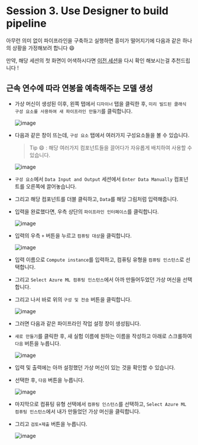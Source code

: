 # Session 3. Use Designer to build pipeline

아무런 의미 없이 파이프라인을 구축하고 실행하면 흥미가 떨어지기에 다음과 같은 하나의 상황을 가정해보려 합니다 😄

만약, 해당 세션의 첫 화면이 어색하시다면 [이전 세션](./Session2.md)을 다시 확인 해보시는걸 추천드립니다 !

## 근속 연수에 따라 연봉을 예측해주는 모델 생성

- 가상 머신이 생성된 이후, 왼쪽 탭에서 `디자이너` 탭을 클릭한 후, `미리 빌드된 클래식 구성 요소를 사용하여 새 파이프라인 만들기`를 클릭합니다.

  ![image](https://github.com/seoharuss/Azure_ML_Service_Designer/assets/127467806/623adc31-1415-4899-9ad7-52dc8bc7293e)

- 다음과 같은 창이 뜨는데, `구성 요소` 탭에서 여러가지 구성요소들을 볼 수 있습니다.
  > Tip 😄 : 해당 여러가지 컴포넌트들을 끌어다가 자유롭게 배치하여 사용할 수 있습니다.

  ![image](https://github.com/seoharuss/Azure_ML_Service_Designer/assets/127467806/e424c90b-0922-482f-8aa8-765b3cd71590)

- `구성 요소`에서 `Data Input and Output` 세션에서 `Enter Data Manually` 컴포넌트를 오른쪽에 끌어놓습니다.
- 그리고 해당 컴포넌트를 더블 클릭하고, `Data`를 해당 그림처럼 입력해줍니다.
- 입력을 완료했다면, 우측 상단의 `파이프라인 인터페이스`를 클릭합니다.

  ![image](https://github.com/seoharuss/Azure_ML_Service_Designer/assets/127467806/c91bca14-3b6e-401f-97de-b56ec3bf5bda)

- 입력의 우측 `+` 버튼을 누르고 `컴퓨팅 대상`을 클릭합니다.

  ![image](https://github.com/seoharuss/Azure_ML_Service_Designer/assets/127467806/8664ae43-da2d-465b-abfa-741b86d40146)

- 입력 이름으로 `Compute instance`를 입력하고, 컴퓨팅 유형을 `컴퓨팅 인스턴스`로 선택합니다.
- 그리고 `Select Azure ML 컴퓨팅 인스턴스`에서 아까 만들어두었던 가상 머신을 선택합니다.
- 그리고 나서 바로 위의 `구성 및 전송` 버튼을 클릭합니다.

  ![image](https://github.com/seoharuss/Azure_ML_Service_Designer/assets/127467806/556ccf6e-4207-424a-be30-c4224761004b)

- 그러면 다음과 같은 파이프라인 작업 설정 창이 생성됩니다.
- `새로 만들기`를 클릭한 후, 새 실험 이름에 원하는 이름을 작성하고 아래로 스크롤하여 `다음` 버튼을 누릅니다.

  ![image](https://github.com/seoharuss/Azure_ML_Service_Designer/assets/127467806/0acae3d4-1580-48e9-829d-9650de3296f6)

- 입력 및 출력에는 아까 설정했던 가상 머신이 있는 것을 확인할 수 있습니다.
- 선택한 후, `다음` 버튼을 누릅니다.

  ![image](https://github.com/seoharuss/Azure_ML_Service_Designer/assets/127467806/3be2db27-3a03-4989-b8e7-95148aa0c3cb)

- 마지막으로 컴퓨팅 유형 선택에서 `컴퓨팅 인스턴스`를 선택하고, `Select Azure ML 컴퓨팅 인스턴스`에서 내가 만들었던 가상 머신을 클릭합니다.
- 그리고 `검토+제출` 버튼을 누릅니다.

  ![image](https://github.com/seoharuss/Azure_ML_Service_Designer/assets/127467806/b32db277-a2f8-4d81-8561-3919ab2cf9d3)
